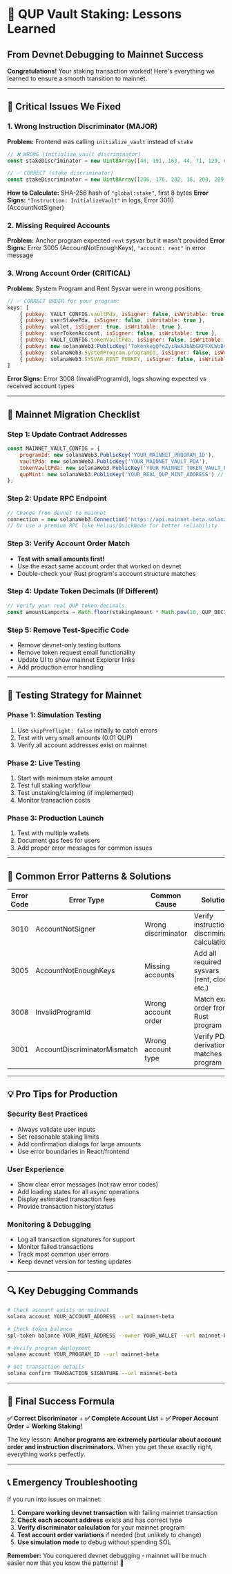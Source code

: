# 🎉 QUP Vault Staking: Lessons Learned
## From Devnet Debugging to Mainnet Success

**Congratulations!** Your staking transaction worked! Here's everything we learned to ensure a smooth transition to mainnet.

---

## 🔧 Critical Issues We Fixed

### 1. **Wrong Instruction Discriminator (MAJOR)**
**Problem:** Frontend was calling `initialize_vault` instead of `stake`
```javascript
// ❌ WRONG (initialize_vault discriminator)
const stakeDiscriminator = new Uint8Array([48, 191, 163, 44, 71, 129, 63, 164]);

// ✅ CORRECT (stake discriminator)  
const stakeDiscriminator = new Uint8Array([206, 176, 202, 18, 200, 209, 179, 108]);
```

**How to Calculate:** SHA-256 hash of `"global:stake"`, first 8 bytes
**Error Signs:** `"Instruction: InitializeVault"` in logs, Error 3010 (AccountNotSigner)

### 2. **Missing Required Accounts**
**Problem:** Anchor program expected `rent` sysvar but it wasn't provided
**Error Signs:** Error 3005 (AccountNotEnoughKeys), `"account: rent"` in error message

### 3. **Wrong Account Order (CRITICAL)**
**Problem:** System Program and Rent Sysvar were in wrong positions
```javascript
// ✅ CORRECT ORDER for your program:
keys: [
    { pubkey: VAULT_CONFIG.vaultPda, isSigner: false, isWritable: true },           // 1. vault
    { pubkey: userStakePda, isSigner: false, isWritable: true },                   // 2. user_stake  
    { pubkey: wallet, isSigner: true, isWritable: true },                          // 3. user
    { pubkey: userTokenAccount, isSigner: false, isWritable: true },               // 4. user_token_account
    { pubkey: VAULT_CONFIG.tokenVaultPda, isSigner: false, isWritable: true },     // 5. token_vault
    { pubkey: new solanaWeb3.PublicKey('TokenkegQfeZyiNwAJbNbGKPFXCWuBvf9Ss623VQ5DA'), isSigner: false, isWritable: false }, // 6. token_program
    { pubkey: solanaWeb3.SystemProgram.programId, isSigner: false, isWritable: false }, // 7. system_program  
    { pubkey: solanaWeb3.SYSVAR_RENT_PUBKEY, isSigner: false, isWritable: false }       // 8. rent
]
```

**Error Signs:** Error 3008 (InvalidProgramId), logs showing expected vs received account types

---

## 🚀 Mainnet Migration Checklist

### **Step 1: Update Contract Addresses**
```javascript
const MAINNET_VAULT_CONFIG = {
    programId: new solanaWeb3.PublicKey('YOUR_MAINNET_PROGRAM_ID'),
    vaultPda: new solanaWeb3.PublicKey('YOUR_MAINNET_VAULT_PDA'),
    tokenVaultPda: new solanaWeb3.PublicKey('YOUR_MAINNET_TOKEN_VAULT_PDA'),
    qupMint: new solanaWeb3.PublicKey('YOUR_REAL_QUP_MINT_ADDRESS') // Real QUP token
};
```

### **Step 2: Update RPC Endpoint**
```javascript
// Change from devnet to mainnet
connection = new solanaWeb3.Connection('https://api.mainnet-beta.solana.com', 'confirmed');
// Or use a premium RPC like Helius/QuickNode for better reliability
```

### **Step 3: Verify Account Order Match**
- **Test with small amounts first!**
- Use the exact same account order that worked on devnet
- Double-check your Rust program's account structure matches

### **Step 4: Update Token Decimals (If Different)**
```javascript
// Verify your real QUP token decimals
const amountLamports = Math.floor(stakingAmount * Math.pow(10, QUP_DECIMALS));
```

### **Step 5: Remove Test-Specific Code**
- Remove devnet-only testing buttons
- Remove token request email functionality  
- Update UI to show mainnet Explorer links
- Add production error handling

---

## 🧪 Testing Strategy for Mainnet

### **Phase 1: Simulation Testing**
1. Use `skipPreflight: false` initially to catch errors
2. Test with very small amounts (0.01 QUP)
3. Verify all account addresses exist on mainnet

### **Phase 2: Live Testing**
1. Start with minimum stake amount
2. Test full staking workflow
3. Test unstaking/claiming (if implemented)
4. Monitor transaction costs

### **Phase 3: Production Launch**
1. Test with multiple wallets
2. Document gas fees for users
3. Add proper error messages for common issues

---

## 🐛 Common Error Patterns & Solutions

| Error Code | Error Type | Common Cause | Solution |
|------------|------------|--------------|----------|
| 3010 | AccountNotSigner | Wrong discriminator | Verify instruction discriminator calculation |
| 3005 | AccountNotEnoughKeys | Missing accounts | Add all required sysvars (rent, clock, etc.) |
| 3008 | InvalidProgramId | Wrong account order | Match exact order from Rust program |
| 3001 | AccountDiscriminatorMismatch | Wrong account type | Verify PDA derivation matches program |

---

## 💡 Pro Tips for Production

### **Security Best Practices**
- Always validate user inputs
- Set reasonable staking limits  
- Add confirmation dialogs for large amounts
- Use error boundaries in React/frontend

### **User Experience**
- Show clear error messages (not raw error codes)
- Add loading states for all async operations
- Display estimated transaction fees
- Provide transaction history/status

### **Monitoring & Debugging**
- Log all transaction signatures for support
- Monitor failed transactions
- Track most common user errors
- Keep devnet version for testing updates

---

## 🔍 Key Debugging Commands

```bash
# Check account exists on mainnet
solana account YOUR_ACCOUNT_ADDRESS --url mainnet-beta

# Check token balance
spl-token balance YOUR_MINT_ADDRESS --owner YOUR_WALLET --url mainnet-beta

# Verify program deployment
solana account YOUR_PROGRAM_ID --url mainnet-beta

# Get transaction details
solana confirm TRANSACTION_SIGNATURE --url mainnet-beta
```

---

## 🎯 Final Success Formula

**✅ Correct Discriminator** + **✅ Complete Account List** + **✅ Proper Account Order** = **Working Staking!**

The key lesson: **Anchor programs are extremely particular about account order and instruction discriminators.** When you get these exactly right, everything works perfectly.

---

## 📞 Emergency Troubleshooting

If you run into issues on mainnet:

1. **Compare working devnet transaction** with failing mainnet transaction
2. **Check each account address** exists and has correct type  
3. **Verify discriminator calculation** for your mainnet program
4. **Test account order variations** if needed (but unlikely to change)
5. **Use simulation mode** to debug without spending SOL

**Remember:** You conquered devnet debugging - mainnet will be much easier now that you know the patterns! 🚀
